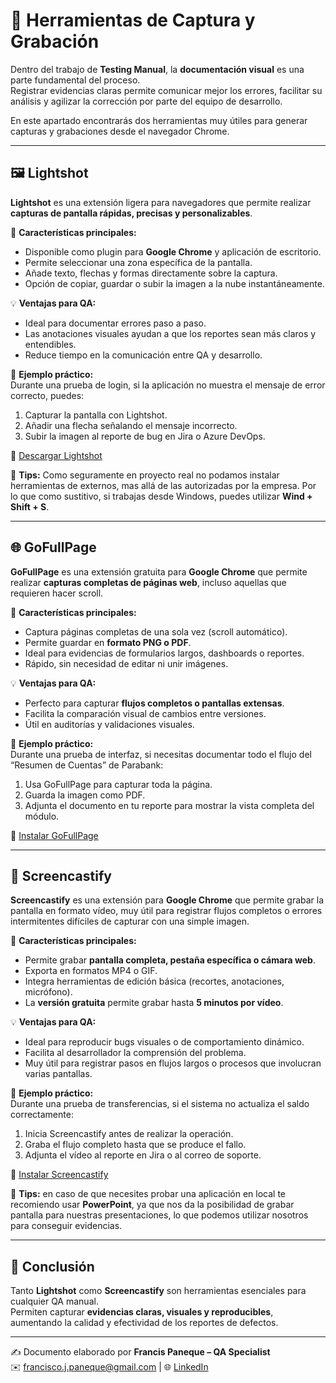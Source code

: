 # 📸 Herramientas de Captura y Grabación

Dentro del trabajo de **Testing Manual**, la **documentación visual** es una parte fundamental del proceso.  
Registrar evidencias claras permite comunicar mejor los errores, facilitar su análisis y agilizar la corrección por parte del equipo de desarrollo.

En este apartado encontrarás dos herramientas muy útiles para generar capturas y grabaciones desde el navegador Chrome.

---

## 🖼️ Lightshot

**Lightshot** es una extensión ligera para navegadores que permite realizar **capturas de pantalla rápidas, precisas y personalizables**.

🔧 **Características principales:**
- Disponible como plugin para **Google Chrome** y aplicación de escritorio.  
- Permite seleccionar una zona específica de la pantalla.  
- Añade texto, flechas y formas directamente sobre la captura.  
- Opción de copiar, guardar o subir la imagen a la nube instantáneamente.  

💡 **Ventajas para QA:**
- Ideal para documentar errores paso a paso.  
- Las anotaciones visuales ayudan a que los reportes sean más claros y entendibles.  
- Reduce tiempo en la comunicación entre QA y desarrollo.

🧩 **Ejemplo práctico:**  
Durante una prueba de login, si la aplicación no muestra el mensaje de error correcto, puedes:
1. Capturar la pantalla con Lightshot.  
2. Añadir una flecha señalando el mensaje incorrecto.  
3. Subir la imagen al reporte de bug en Jira o Azure DevOps.  

🔗 [Descargar Lightshot](https://app.prntscr.com/es/)

📌 **Tips:** Como seguramente en proyecto real no podamos instalar herramientas de externos, mas allá de las autorizadas por la empresa. Por lo que como sustitivo, si trabajas desde Windows, puedes utilizar **Wind + Shift + S**.

---

## 🌐 GoFullPage

**GoFullPage** es una extensión gratuita para **Google Chrome** que permite realizar **capturas completas de páginas web**, incluso aquellas que requieren hacer scroll.  

🔧 **Características principales:**
- Captura páginas completas de una sola vez (scroll automático).  
- Permite guardar en **formato PNG o PDF**.  
- Ideal para evidencias de formularios largos, dashboards o reportes.  
- Rápido, sin necesidad de editar ni unir imágenes.  

💡 **Ventajas para QA:**
- Perfecto para capturar **flujos completos o pantallas extensas**.  
- Facilita la comparación visual de cambios entre versiones.  
- Útil en auditorías y validaciones visuales.  

🧩 **Ejemplo práctico:**  
Durante una prueba de interfaz, si necesitas documentar todo el flujo del “Resumen de Cuentas” de Parabank:
1. Usa GoFullPage para capturar toda la página.  
2. Guarda la imagen como PDF.  
3. Adjunta el documento en tu reporte para mostrar la vista completa del módulo.

🔗 [Instalar GoFullPage](https://gofullpage.com/)

---

## 🎥 Screencastify

**Screencastify** es una extensión para **Google Chrome** que permite grabar la pantalla en formato vídeo, muy útil para registrar flujos completos o errores intermitentes difíciles de capturar con una simple imagen.

🔧 **Características principales:**
- Permite grabar **pantalla completa, pestaña específica o cámara web**.  
- Exporta en formatos MP4 o GIF.  
- Integra herramientas de edición básica (recortes, anotaciones, micrófono).  
- La **versión gratuita** permite grabar hasta **5 minutos por vídeo**.  

💡 **Ventajas para QA:**
- Ideal para reproducir bugs visuales o de comportamiento dinámico.  
- Facilita al desarrollador la comprensión del problema.  
- Muy útil para registrar pasos en flujos largos o procesos que involucran varias pantallas.

🧩 **Ejemplo práctico:**  
Durante una prueba de transferencias, si el sistema no actualiza el saldo correctamente:
1. Inicia Screencastify antes de realizar la operación.  
2. Graba el flujo completo hasta que se produce el fallo.  
3. Adjunta el vídeo al reporte en Jira o al correo de soporte.

🔗 [Instalar Screencastify](https://www.screencastify.com/)

📌 **Tips:** en caso de que necesites probar una aplicación en local te recomiendo usar **PowerPoint**, ya que nos da la posibilidad de grabar pantalla para nuestras presentaciones, lo que podemos utilizar nosotros para conseguir evidencias.

---

## 📌 Conclusión

Tanto **Lightshot** como **Screencastify** son herramientas esenciales para cualquier QA manual.  
Permiten capturar **evidencias claras, visuales y reproducibles**, aumentando la calidad y efectividad de los reportes de defectos.

---

✍️ Documento elaborado por **Francis Paneque – QA Specialist**  
✉️ francisco.j.paneque@gmail.com | 🌐 [LinkedIn](https://www.linkedin.com/in/francis-paneque-21092a252)

